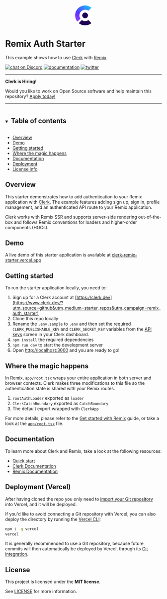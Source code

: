 <p align="center">
  <a href="https://www.clerk.dev/?utm_source=github&utm_medium=starter_repos&utm_campaign=remix_auth_starter" target="_blank" align="center">
    <picture>
      <source media="(prefers-color-scheme: dark)" srcset="./docs/clerk-logo-dark.png">
      <img src="./docs/clerk-logo-light.png" height="64">
    </picture>
  </a>
  <br />
</p>

# Remix Auth Starter

This example shows how to use [Clerk](https://www.clerk.dev/?utm_source=github&utm_medium=starter_repos&utm_campaign=nextjs_starter) with [Remix](https://remix.run/).

[![chat on Discord](https://img.shields.io/discord/856971667393609759.svg?logo=discord)](https://discord.com/invite/b5rXHjAg7A)
[![documentation](https://img.shields.io/badge/documentation-clerk-green.svg)](https://docs.clerk.dev)
[![twitter](https://img.shields.io/twitter/follow/ClerkDev?style=social)](https://twitter.com/intent/follow?screen_name=ClerkDev)

---

**Clerk is Hiring!**

Would you like to work on Open Source software and help maintain this repository? [Apply today!](https://apply.workable.com/clerk-dev/)

---

<details open>
<summary><h2 style="display: inline-block; margin-left: 4px;">Table of contents</h2></summary>

* [Overview](#overview)
* [Demo](#demo)
* [Getting started](#getting-started)
* [Where the magic happens](#where-the-magic-happens)
* [Documentation](#documentation)
* [Deployment](#deployment-vercel)
* [License info](#license)

</details>

## Overview

This starter demonstrates how to add authentication to your Remix application with [Clerk](https://www.clerk.dev/?utm_source=github&utm_medium=starter_repos&utm_campaign=remix_auth_starter). The example features adding sign up, sign in, profile management, and an authenticated API route to your Remix application.

Clerk works with Remix SSR and supports server-side rendering out-of-the-box and follows Remix conventions for loaders and higher-order components (HOCs).

## Demo

A live demo of this starter application is available at [clerk-remix-starter.vercel.app](https://clerk-remix-starter.vercel.app/)

## Getting started

To run the starter application locally, you need to:

1. Sign up for a Clerk account at [https://clerk.dev](https://www.clerk.dev/?utm_source=github&utm_medium=starter_repos&utm_campaign=remix_auth_starter)
2. Clone this repo locally
3. Rename the `.env.sample` to `.env` and then set the required `CLERK_PUBLISHABLE_KEY` and `CLERK_SECRET_KEY` variables from the [API keys](https://dashboard.clerk.dev/last-active?path=api-keys) screen in your Clerk dashboard.
4. `npm install` the required dependencies
5. `npm run dev` to start the development server
6. Open [http://localhost:3000](http://localhost:3000) and you are ready to go!

## Where the magic happens

In Remix, `app/root.tsx` wraps your entire application in both server and browser contexts. Clerk makes three modifications to this file so the authentication state is shared with your Remix routes.

1. `rootAuthLoader` exported as `loader`
2. `ClerkCatchBoundary` exported as `CatchBoundary`
3. The default export wrapped with `ClerkApp`

For more details, please refer to the [Get started with Remix](https://clerk.dev/docs/get-started/remix/?utm_source=github&utm_medium=starter_repos&utm_campaign=remix_auth_starter) guide, or take a look at the [`app/root.tsx`](./app/root.tsx) file.

## Documentation

To learn more about Clerk and Remix, take a look at the following resources:

- [Quick start](https://clerk.dev/docs/get-started/remix?utm_source=github&utm_medium=starter_repos&utm_campaign=remix_auth_starter)
- [Clerk Documentation](https://clerk.dev/docs/?utm_source=github&utm_medium=starter_repos&utm_campaign=remix_auth_starter)
- [Remix Documentation](https://remix.run/docs)

## Deployment (Vercel)

After having cloned the repo you only need to [import your Git repository](https://vercel.com/new) into Vercel, and it will be deployed.

If you'd like to avoid connecting a Git repository with Vercel, you can also deploy the directory by running the [Vercel CLI](https://vercel.com/cli):

```sh
npm i -g vercel
vercel
```

It is generally recommended to use a Git repository, because future commits will then automatically be deployed by Vercel, through its [Git integration](https://vercel.com/docs/concepts/git).

## License

This project is licensed under the **MIT license**.

See [LICENSE](https://github.com/clerkinc/remix-auth-starter/blob/main/LICENSE) for more information.
